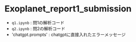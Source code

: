 # Exoplanet_report1_submission

- `q1.ipynb` : 問1の解析コード
- `q2.ipynb` : 問2の解析コード
- 'chatgpt.prompts' : chatgptに直接入れたエラーメッセージ
